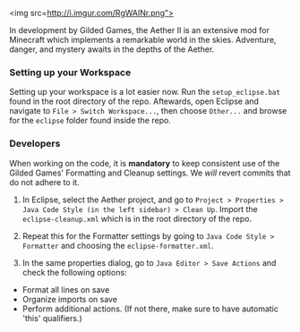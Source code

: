 <p align="center">

 <img src=http://i.imgur.com/RgWAINr.png"><br>

  In development by Gilded Games, the Aether II is an extensive mod for Minecraft which implements a remarkable world in the   skies. Adventure, danger, and mystery awaits in the depths of the Aether.

</p>

### Setting up your Workspace

Setting up your workspace is a lot easier now. Run the `setup_eclipse.bat` found in the root directory of the repo. Aftewards, open Eclipse and navigate to `File > Switch Workspace...`, then choose `Other...` and browse for the `eclipse` folder found inside the repo.

### Developers

When working on the code, it is **mandatory** to keep consistent use of the Gilded Games' Formatting and Cleanup settings. We _will_ revert commits that do not adhere to it.

1. In Eclipse, select the Aether project, and go to `Project > Properties > Java Code Style (in the left sidebar) > Clean Up`. Import the `eclipse-cleanup.xml` which is in the root directory of the repo.

2. Repeat this for the Formatter settings by going to `Java Code Style > Formatter` and choosing the `eclipse-formatter.xml`.

3. In the same properties dialog, go to `Java Editor > Save Actions` and check the following options:
  - Format all lines on save
  - Organize imports on save
  - Perform additional actions. (If not there, make sure to have automatic 'this' qualifiers.)
